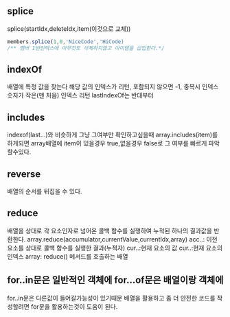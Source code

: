 ## splice
splice(startIdx,deleteIdx,item(이것으로 교체))
```js
members.splice(1,0,'NiceCode','HiCode)
/** 멤버 1번인덱스에 아무것도 삭제하지않고 아이템을 삽입한다.*/
```

## indexOf
배열에 특정 값을 찾는다 
해당 값의 인덱스가 리턴, 포함되지 않으면 -1, 중복시 인덱스 숫자가 작은(맨 처음) 인덱스 리턴 
lastIndexOf는 반대부터

## includes
indexof(last...)와 비슷하게 그냥 그여부만 확인하고싶을때
array.includes(item)를 하게되면 array배열에 item이 있을경우 true,없을경우 false로 그 여부를 빠르게 파악할수있다.

##  reverse
배열의 순서를 뒤집을 수 있다.

## reduce
배열을 상대로 각 요소인자로 넘어온 콜백 함수를 실행하여 누적된 하나의 결과값을 반환한다.
array.reduce(accumulator,currentValue,currentIdx,array)
acc..: 이전 요소를 상대로 콜백 함수를 실행한 결과(누적자)
cur..:현재 요소의 값
cur..:현재 요소의 인덱스
array: reduce() 메서드를 호출하는 배열

## for..in문은 일반적인 객체에 for...of문은 배열이랑 객체에
for..in문은 다른값이 들어갈가능성이 있기때문
배열을 활용하고 좀 더 안전한 코드를 작성할려면 for문을 활용하는것이 도움이 된다.